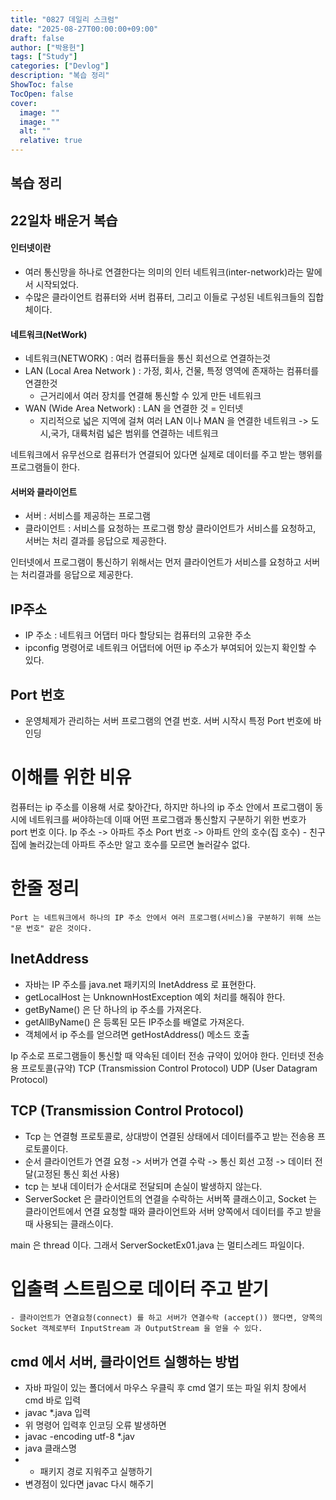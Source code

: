 ```yaml
---
title: "0827 데일리 스크럼"
date: "2025-08-27T00:00:00+09:00"   
draft: false              
author: ["박용헌"]
tags: ["Study"]
categories: ["Devlog"]
description: "복습 정리"
ShowToc: false
TocOpen: false
cover:
  image: "" 
  image: ""
  alt: ""
  relative: true
---
```

<!--more-->
## 복습 정리

## 22일차 배운거 복습


#### 인터넷이란
- 여러 통신망을 하나로 연결한다는 의미의 인터 네트워크(inter-network)라는 말에서 시작되었다.
- 수많은 클라이언트 컴퓨터와 서버 컴퓨터, 그리고 이들로 구성된 네트워크들의 집합체이다.

#### 네트워크(NetWork)
- 네트워크(NETWORK) : 여러 컴퓨터들을 통신 회선으로 연결하는것
- LAN (Local Area Network ) : 가정, 회사, 건물, 특정 영역에 존재하는 컴퓨터를 연결한것
    - 근거리에서 여러 장치를 연결해 통신할 수 있게 만든 네트워크
- WAN (Wide Area Network) : LAN 을 연결한 것 = 인터넷
    - 지리적으로 넓은 지역에 걸쳐 여러 LAN 이나 MAN 을 연결한 네트워크 -> 도시,국가, 대륙처럼 넓은 범위를 연결하는 네트워크

네트워크에서 유무선으로 컴퓨터가 연결되어 있다면 실제로 데이터를 주고 받는 행위를 프로그램들이 한다.

#### 서버와 클라이언트
- 서버 : 서비스를 제공하는 프로그램
- 클라이언트 : 서비스를 요청하는 프로그램
    항상 클라이언트가 서비스를 요청하고, 서버는 처리 결과를 응답으로 제공한다.

인터넷에서 프로그램이 통신하기 위해서는 먼저 클라이언트가 서비스를 요청하고 서버는 처리결과를 응답으로 제공한다.

## IP주소
- IP 주소 : 네트워크 어댑터 마다 할당되는 컴퓨터의 고유한 주소
- ipconfig 명령어로 네트워크 어댑터에 어떤 ip 주소가 부여되어 있는지 확인할 수 있다.

## Port 번호
- 운영체제가 관리하는 서버 프로그램의 연결 번호. 서버 시작시 특정 Port 번호에 바인딩

# 이해를 위한 비유
 컴퓨터는 ip 주소를 이용해 서로 찾아간다, 
 하지만 하나의 ip 주소 안에서 프로그램이 동시에 네트워크를 써야하는데 이때 어떤 프로그램과 통신할지 구분하기 위한 번호가 port 번호 이다.
 Ip 주소 -> 아파트 주소
 Port 번호 -> 아파트 안의 호수(집 호수)
    - 친구 집에 놀러갔는데 아파트 주소만 알고 호수를 모르면 놀러갈수 없다.

# 한줄 정리
    Port 는 네트워크에서 하나의 IP 주소 안에서 여러 프로그램(서비스)을 구분하기 위해 쓰는 "문 번호" 같은 것이다.

## InetAddress
- 자바는 IP 주소를 java.net 패키지의 InetAddress 로 표현한다.
- getLocalHost 는 UnknownHostException 예외 처리를 해줘야 한다.
- getByName() 은 단 하나의 ip 주소를 가져온다.
- getAllByName() 은 등록된 모든 IP주소를 배열로 가져온다.
- 객체에서 ip 주소를 얻으려면 getHostAddress() 메소드 호출

Ip 주소로 프로그램들이 통신할 때 약속된 데이터 전송 규약이 있어야 한다.
인터넷 전송용 프로토콜(규약)
TCP (Transmission Control Protocol)
UDP (User Datagram Protocol)

## TCP (Transmission Control Protocol)
- Tcp 는 연결형 프로토콜로, 상대방이 연결된 상태에서 데이터를주고 받는 전송용 프로토콜이다.
- 순서
    클라이언트가 연결 요청 -> 서버가 연결 수락 -> 통신 회선 고정 -> 데이터 전달(고정된 통신 회선 사용)
- tcp 는 보내 데이터가 순서대로 전달되며 손실이 발생하지 않는다.
- ServerSocket 은 클라이언트의 연결을  수락하는 서버쪽 클래스이고, Socket 는 클라이언트에서 연결 요청할 때와
    클라이언트와 서버 양쪽에서 데이터를 주고 받을 때 사용되는 클래스이다.

main 은 thread 이다.
그래서 ServerSocketEx01.java 는 멀티스레드 파일이다.

# 입출력 스트림으로 데이터 주고 받기
    - 클라이언트가 연결요청(connect) 를 하고 서버가 연결수락 (accept()) 했다면, 양쪽의 Socket 객체로부터 InputStream 과 OutputStream 을 얻을 수 있다.

## cmd 에서 서버, 클라이언트 실행하는 방법
 - 자바 파일이 있는 폴더에서 마우스 우클릭 후 cmd 열기 또는 파일 위치 창에서 cmd 바로 입력
 - javac *.java 입력
 - 위 명령어 입력후 인코딩 오류 발생하면
 - javac -encoding utf-8 *.jav
 - java 클래스명
 - * 패키지 경로 지워주고 실행하기
 - 변경점이 있다면 javac 다시 해주기